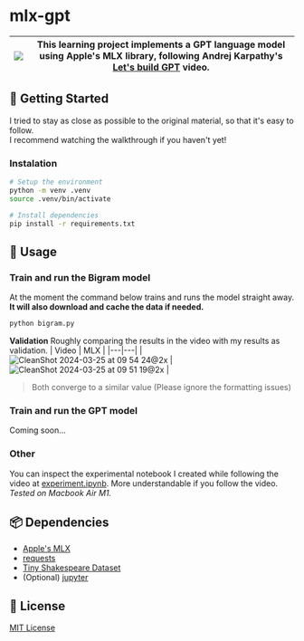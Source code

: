 # mlx-gpt

| [![](https://github.com/DiogoNeves/mlx-gpt/assets/178898/f726440c-e308-4f27-8ecc-3e761eab57db)](https://youtu.be/kCc8FmEb1nY?si=PRVcXtLSZFvnNHjx) | This learning project implements a GPT language model using Apple's MLX library, following Andrej Karpathy's [Let's build GPT](https://youtu.be/kCc8FmEb1nY?si=PRVcXtLSZFvnNHjx) video. |
| --- | --- |

## 🚀 Getting Started
I tried to stay as close as possible to the original material, so that it's easy to follow.  
I recommend watching the walkthrough if you haven't yet!

### Instalation
```bash
# Setup the environment
python -m venv .venv
source .venv/bin/activate

# Install dependencies
pip install -r requirements.txt
```

## 🤖 Usage
### Train and run the Bigram model
At the moment the command below trains and runs the model straight away.  
__It will also download and cache the data if needed.__  
```bash
python bigram.py
```

**Validation**
Roughly comparing the results in the video with my results as validation.
| Video | MLX |
|---|---|
| ![CleanShot 2024-03-25 at 09 54 24@2x](https://github.com/DiogoNeves/mlx-gpt/assets/178898/e8a02433-017e-4363-bcdd-d16b97f8157b) | ![CleanShot 2024-03-25 at 09 51 19@2x](https://github.com/DiogoNeves/mlx-gpt/assets/178898/4cc8dcaa-9e3b-4e47-8b6b-248200e760b6) |
> Both converge to a similar value (Please ignore the formatting issues)


### Train and run the GPT model
Coming soon...

### Other
You can inspect the experimental notebook I created while following the video at [experiment.ipynb](./experiment.ipynb). More understandable if you follow the video.  
_Tested on Macbook Air M1._

## 📦 Dependencies
- [Apple's MLX](https://ml-explore.github.io/mlx/build/html/index.html)
- [requests](https://requests.readthedocs.io/en/latest/)
- [Tiny Shakespeare Dataset](https://raw.githubusercontent.com/karpathy/char-rnn/master/data/tinyshakespeare/input.txt)
- (Optional) [jupyter](https://docs.jupyter.org/en/latest/)

## 📜 License
[MIT License](./LICENSE)
